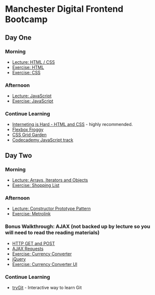# Manchester Digital Frontend Bootcamp

## Day One

### Morning

* [Lecture: HTML / CSS](https://docs.google.com/presentation/d/1GrqFI08ZMsuHoUYeVbAkMX0ElhzDLsYecswVEhnYTg8/edit?usp=sharing)
* [Exercise: HTML](day_one/html_exercise.md)
* [Exercise: CSS](day_one/css_exercise.md)

### Afternoon

* [Lecture: JavaScript](https://docs.google.com/presentation/d/1HtXrrCcD5_Sow2iIsmQq9D599rH8hlXpPPjXh7dSvGs/edit?usp=sharing)
* [Exercise: JavaScript](day_one/js_exercise.md)

### Continue Learning

* [Interneting is Hard - HTML and CSS](https://internetingishard.com/html-and-css/) - highly recommended.
* [Flexbox Froggy](http://flexboxfroggy.com/)
* [CSS Grid Garden](http://cssgridgarden.com/)
* [Codecademy JavaScript track](https://www.codecademy.com/learn/introduction-to-javascript)

## Day Two

### Morning
* [Lecture: Arrays, Iterators and Objects](https://docs.google.com/presentation/d/14fCamXxXbV7QCzpfxkYV-YaeQhdRc4Rb8aOuuAGMSKo/edit?usp=sharing)
* [Exercise: Shopping List](day_two/shopping_list/part1.md)

### Afternoon
* [Lecture: Constructor Prototype Pattern](https://docs.google.com/presentation/d/1Wrnto9tov6b1kAR5z3TYcVPa0GPm9-rz1fu1Oq__XD8/edit?usp=sharing)
* [Exercise: Metrolink](day_two/metrolink/part1.md)

### Bonus Walkthrough: AJAX (not backed up by lecture so you will need to read the reading materials)

* [HTTP GET and POST](https://www.w3schools.com/TAgs/ref_httpmethods.asp)
* [AJAX Requests](https://www.w3schools.com/js/js_ajax_intro.asp)
* [Exercise: Currency Converter](day_two/currency_converter/lesson1_page1.md)
* [jQuery](https://www.w3schools.com/jquery/)
* [Exercise: Currency Converter UI](day_two/currency_converter/lesson2_page2.md)

### Continue Learning

* [tryGit](https://try.github.io/) - Interactive way to learn Git